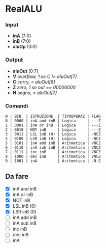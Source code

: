 # RealALU
### Input

- **inA** (7:0)
- **inB** (7:0)
- **aluOp** (3:0)

### Output

- **aluOut** (0:7)
- **V** _overflow, 1 se C != aluOut[7]_
- **C** _carry, = aluOut[8]_
- **Z** _zero, 1 se out == 00000000_
- **N** _segno, = aluOut[7]_

### Comandi

```
N | BIN  | ISTRUZIONE  | TIPOOPERAZ | FLAG
0 | 0000 | inA and inB | Logica     | ---Z
1 | 0001 | inA or inB  | Logica     | ---Z
2 | 0010 | NOT inB     | Logica     | ---Z
3 | 0011 | LSL inB (0) | Logica     | -NCZ
4 | 0100 | LSR inB (0) | Logica     | -NCZ
5 | 0101 | inA add inB | Aritmetica | VNCZ
6 | 0110 | inA sub inB | Aritmetica | VNCZ
7 | 0111 | inc inB     | Aritmetica | VNCZ
8 | 1000 | dec inB     | Aritmetica | VNCZ
9 | 1001 | inA         | Aritmetica | -N-Z
```

## Da fare
- [x] inA and inB
- [x] inA or inB
- [x] NOT inB
- [x] LSL inB (0)
- [x] LSR inB (0)
- [ ] inA add inB
- [ ] inA sub inB
- [ ] inc inB
- [ ] dec inB
- [ ] inA
